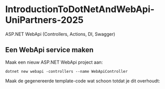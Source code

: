 # IntroductionToDotNetAndWebApi-UniPartners-2025
ASP.NET WebApi (Controllers, Actions, DI, Swagger)

## Een WebApi service maken

Maak een nieuw ASP.NET WebApi project aan:

```
dotnet new webapi -controllers --name WebApiController
```

Maak de gegenereerde template-code wat schoon totdat je dit overhoudt:

```csharp

```

